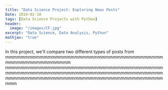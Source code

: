 ```yaml
---
title: "Data Science Project: Exploring News Posts"
Date: 2019-02-10
tags: [Data Science Projects with Python]
header:
  image: "/images/CF.jpg"
excerpt: "Data Science, Data Analysis, Python"
mathjax: "true"
---
```


In this project, we'll compare two different types of posts from mmmmmmmmmmmmmmmmmmmmmmmmmmmmmmmmmmmmmmmmmmmmmmmmmmmmmmmmmm
mmmmmmmmmmmmmmmmmmmmmmmmmmmmmmmmmmmmmmmmmmmmmmmmmmmmmmmmmmmmmmmmmmmmmmmmmmmmmmmmmmmmmmmmmmmmmmmmmmmmmmmmmmmmmmmmmmmmmmmmmmmmmm

